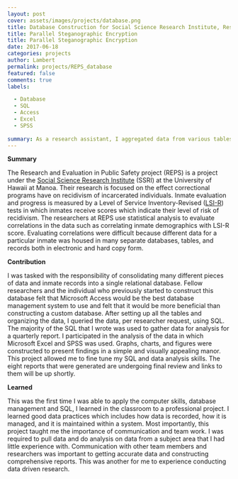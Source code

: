 ```yaml
---
layout: post
cover: assets/images/projects/database.png
title: Database Construction for Social Science Research Institute, Research and Evaluation for Public Safety Project
title: Parallel Steganographic Encryption
title: Parallel Steganographic Encryption
date: 2017-06-18
categories: projects
author: Lambert
permalink: projects/REPS_database
featured: false
comments: true
labels:

  - Database
  - SQL
  - Access 
  - Excel
  - SPSS
  
summary: As a research assistant, I aggregated data from various tables to construct a relational, SQL, database.  I was required to write queries, analyze data, and organize the results to make them visually appealing.
---
```


__Summary__

The Research and Evaluation in Public Safety project (REPS) is a project under
the [Social Science Research
Institute](http://ssri.manoa.hawaii.edu/faculty-research/) (SSRI) at the
University of Hawaii at Manoa.  Their research is focused on the effect
correctional programs have on recidivism of incarcerated individuals.  Inmate
evaluation and progress is measured by a Level of Service Inventory-Revised
([LSI-R](https://www.mhs.com/MHS-Publicsafety?prodname=lsi-r)) tests in which
inmates receive scores which indicate their level of risk of recidivism.  The
researchers at REPS use statistical analysis to evaluate correlations in the
data such as correlating inmate demographics with LSI-R score.  Evaluating
correlations were difficult because different data for a particular inmate was
housed in many separate databases, tables, and records both in electronic and
hard copy form.  

**Contribution**

I was tasked with the responsibility of consolidating many different pieces of
data and inmate records into a single relational database.  Fellow researchers
and the individual who previously started to construct this database felt that
Microsoft Access would be the best database management system to use and felt
that it would be more beneficial than constructing a custom database.  After
setting up all the tables and organizing the data, I queried the data, per
researcher request, using SQL.  The majority of the SQL that I wrote was used to
gather data for analysis for a quarterly report.  I participated in the analysis
of the data in which Microsoft Excel and SPSS was used.  Graphs, charts, and
figures were constructed to present findings in a simple and visually appealing
manor.  This project allowed me to fine tune my SQL and data analysis skills.
The eight reports that were generated are undergoing final review and links to
them will be up shortly.   

__Learned__

This was the first time I was able to apply the computer skills, database
management and SQL, I learned in the classroom to a professional project.  I
learned good data practices which includes how data is recorded, how it is
managed, and it is maintained within a system.  Most importantly, this project
taught me the importance of communication and team work.  I was required to pull
data and do analysis on data from a subject area that I had little experience
with.  Communication with other team members and researchers was important to
getting accurate data and constructing comprehensive reports.  This was another
for me to experience conducting data driven research.
 
<br/>
